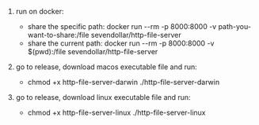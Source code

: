 <!-- http file server written in Go -->

1. run on docker:
   - share the specific path: docker run --rm -p 8000:8000 -v path-you-want-to-share:/file sevendollar/http-file-server
   - share the current path: docker run --rm -p 8000:8000 -v $(pwd):/file sevendollar/http-file-server

2. go to release, download macos executable file and run:
   - chmod +x http-file-server-darwin
     ./http-file-server-darwin

3. go to release, download linux executable file and run:
   - chmod +x http-file-server-linux
     ./http-file-server-linux
